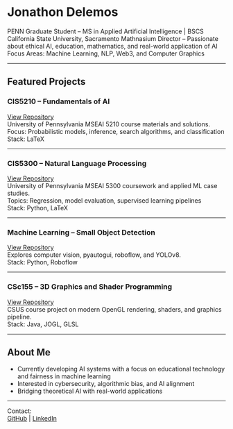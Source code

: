 # Jonathon Delemos

PENN Graduate Student – MS in Applied Artificial Intelligence | BSCS California State University, Sacramento 
Mathnasium Director – Passionate about ethical AI, education, mathematics, and real-world application of AI  
Focus Areas: Machine Learning, NLP, Web3, and Computer Graphics  

---

## Featured Projects

### CIS5210 – Fundamentals of AI  
[View Repository](https://github.com/jdelemos/CIS5210)  
University of Pennsylvania MSEAI 5210 course materials and solutions.  
Focus: Probabilistic models, inference, search algorithms, and classification  
Stack: LaTeX

---

### CIS5300 – Natural Language Processing
[View Repository](https://github.com/jdelemos/CIS5300)  
University of Pennsylvania MSEAI 5300 coursework and applied ML case studies.  
Topics: Regression, model evaluation, supervised learning pipelines  
Stack: Python, LaTeX

---

### Machine Learning – Small Object Detection  
[View Repository](https://github.com/jdelemos/MLProjects)  
Explores computer vision, pyautogui, roboflow, and YOLOv8.   
Stack: Python, Roboflow

---

### CSc155 – 3D Graphics and Shader Programming  
[View Repository](https://github.com/jdelemos/CSc155)  
CSUS course project on modern OpenGL rendering, shaders, and graphics pipeline.  
Stack: Java, JOGL, GLSL

---

## About Me

- Currently developing AI systems with a focus on educational technology and fairness in machine learning  
- Interested in cybersecurity, algorithmic bias, and AI alignment  
- Bridging theoretical AI with real-world applications

---

Contact:  
[GitHub](https://github.com/jdelemos) | [LinkedIn](https://www.linkedin.com/in/jonathon-delemos-04333635a)
